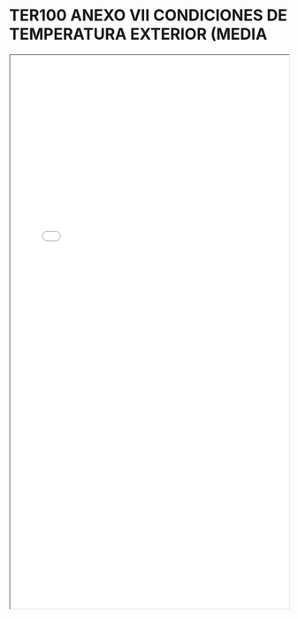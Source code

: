 # TER100 ANEXO VII CONDICIONES DE TEMPERATURA EXTERIOR (MEDIA

<iframe src="../TER100 ANEXO VII CONDICIONES DE TEMPERATURA EXTERIOR (MEDIA.pdf" width="100%" height="1000px"></iframe>
